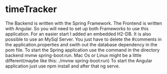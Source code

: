 # timeTracker
The Backend is written with the Spring Framework. 
The Frontend is written with Angular.
So you will need to set up both Frameworks to use this application.
For an easier start I added an embedded H2-DB. It is also possible to use an MySql Server.
You just have to delete the #comments in the application.properties and swith out the database dependency in the pom file.
To start the Spring application use the command in the directory backend mvnw spring-boot:run. 
Mac Os or Linux might be a little different(maybe like this: ./mvnw spring-boot:run)
To start the Angular application just use npm install and after that ng serve.

